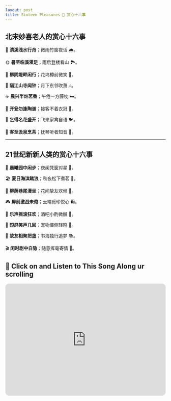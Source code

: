 ```yaml
---
layout: post
title: Sixteen Pleasures 💖 赏心十六事
---
```


## 北宋妙喜老人的赏心十六事

🌊 **清溪浅水行舟**；微雨竹窗夜话 🌧️。

🌞 **暑至临溪濯足**；雨后登楼看山 🏞️。

🌳 **柳阴堤畔闲行**；花坞樽前微笑 🌸。

🔔 **隔江山寺闻钟**；月下东邻吹萧 🎶。

☕ **晨兴半炷茗香**；午倦一方藤枕 🛏️。

🍶 **开瓮勿逢陶谢**；接客不着衣冠 👘。

🌺 **乞得名花盛开**；飞来家禽自语 🐦。

🍵 **客至汲泉烹茶**；抚琴听者知音 🎻。

---

## 21世纪新新人类的赏心十六事

🌅 **晨曦园中闲步**；夜阑凭窗对星 🌌。

🏖️ **夏日海滨踏浪**；秋夜松下煮茗 🍵。

🌳 **柳荫巷尾漫坐**；花间挚友欢倾 🌺。

🎮 **屏前激战未倦**；云端觅珍悦心 🛍️。

🎸 **乐声摇滚狂欢**；酒吧小酌微醺 🍻。

📱 **短屏笑声几回**；宠物偎侧轻鸣 🐾。

🥂 **故友相聚把盏**；书海独行追梦 📚。

🎬 **闲时剧中自隐**；随意挥毫寄情 🎨。


## 🎵 Click on and Listen to This Song Along ur scrolling 

<iframe style="border-radius:12px" src="https://open.spotify.com/embed/track/54CAG8n70kKVbFV6l1zF4G?utm_source=generator" width="100%" height="352" frameBorder="0" allowfullscreen="" allow="autoplay; clipboard-write; encrypted-media; fullscreen; picture-in-picture" loading="lazy"></iframe>


